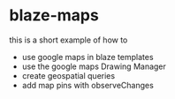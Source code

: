 # blaze-maps

this is a short example of how to 
* use google maps in blaze templates
* use the google maps Drawing Manager
* create geospatial queries
* add map pins with observeChanges
